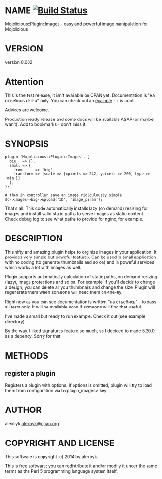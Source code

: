 # NAME [![Build Status](https://travis-ci.org/alexbyk/mojo-images.svg?branch=master)](https://travis-ci.org/alexbyk/mojo-images)

Mojolicious::Plugin::Images - easy and powerful image manipulation for Mojolicious

# VERSION

version 0.002

# Attention

This is the test release, it isn't available on CPAN yet. Documentation is "на отъебись dzil-а" only.
You can check out an [example](https://github.com/alexbyk/mojo-images/blob/master/examples/Resize.pl) - it is cool. 

Advices are welcome.

Production ready release and some docs will be available ASAP (or maybe wan't). Add to bookmarks - don't miss it.

# SYNOPSIS

    plugin 'Mojolicious::Plugin::Images', {
      big   => {},
      small => {
        from      => 'big',
        transform => [scale => {xpixels => 242, ypixels => 200, type => 'min'}]
      },
    };

    # then in controller save an image ridiculously simple
    $c->images->big->upload('ID', 'image_param');

That's all. This code automatically installs lazy (on demand) resizing for images and
install valid static paths to serve images as static content. Check debug log to see
what paths to provide for nginx, for example.

# DESCRIPTION

This nifty and amazing plugin helps to orginize images in your application. It provides very simple but poweful features.
Can be used in small application with no coding (to generate thumbnails and so on) and
in poweful services which works a lot with images as well.

Plugin supports automaticaly calculation of static paths, on demand resizing (lazy), image protections and so on.
For example, if you'll decide to change a design, you can delete all you thumbnails and change the size. Plugin will
regenerate them when someone will need them on-the-fly.

Right now as you can see documentation is written "на отъебись" - to pass all tests only. It will be available soon if someone
will find that useful.

I've made a small but ready to run example. Check it out (see example directory)

By the way. I liked signatures feature so much, so I decided to made 5.20.0 as a depency. Sorry for that

# METHODS

## register a plugin

Registers a plugin with options. If options is omitted, plugin will try to load them from
configaration via b<plugin\_images> key

# AUTHOR

alexbyk <alexbyk@cpan.org>

# COPYRIGHT AND LICENSE

This software is copyright (c) 2014 by alexbyk.

This is free software; you can redistribute it and/or modify it under
the same terms as the Perl 5 programming language system itself.
